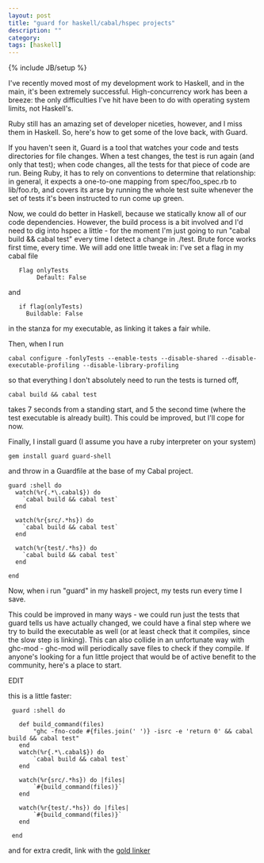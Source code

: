 ```yaml
---
layout: post
title: "guard for haskell/cabal/hspec projects"
description: ""
category: 
tags: [haskell]
---
```

{% include JB/setup %}

I've recently moved most of my development work to Haskell, and in the
main, it's been extremely successful. 
High-concurrency work has been a breeze: the only difficulties I've
hit have been to do with operating system limits, not Haskell's. 

Ruby still has an amazing set of developer niceties, however, and I
miss them in Haskell. So, here's how to get some of the love back,
with Guard.

If you haven't seen it, Guard is a tool that watches your code and
tests directories for file changes. When a test changes, the test is
run again (and only that test); when code changes, all the tests for
that piece of code are run. Being Ruby, it has to rely on conventions
to determine that relationship: in general, it expects a one-to-one
mapping from spec/foo_spec.rb to lib/foo.rb, and covers its arse by
running the whole test suite whenever the set of tests it's been
instructed to run come up green.

Now, we could do better in Haskell, because we statically know all of
our code dependencies. However, the build process is a bit involved
and I'd need to dig into hspec a little - for the moment I'm just
going to run "cabal build && cabal test" every time I detect a change
in ./test. Brute force works first time, every time. We will add one
little tweak in: I've set a flag in my cabal file

       Flag onlyTests
            Default: False

and

       if flag(onlyTests)
         Buildable: False

in the stanza for my executable, as linking it takes a fair while.

Then, when I run

    cabal configure -fonlyTests --enable-tests --disable-shared --disable-executable-profiling --disable-library-profiling

so that everything I don't absolutely need to run the tests is turned
off,

    cabal build && cabal test

takes 7 seconds from a standing start, and 5 the second time (where
the test executable is already built). This could be improved, but
I'll cope for now.

Finally, I install guard (I assume you have a ruby interpreter on your
system)


    gem install guard guard-shell

and throw in a Guardfile at the base of my Cabal project.

    guard :shell do
      watch(%r{.*\.cabal$}) do
        `cabal build && cabal test`
      end

      watch(%r{src/.*hs}) do
        `cabal build && cabal test`
      end

      watch(%r{test/.*hs}) do
        `cabal build && cabal test`
      end

    end


Now, when i run "guard" in my haskell project, my tests run every time
I save.

This could be improved in many ways - we could run just the tests that
guard tells us have actually changed, we could have a final step where
we try to build the executable as well (or at least check that it
compiles, since the slow step is linking). This can also collide in an
unfortunate way with ghc-mod - ghc-mod will periodically save files to
check if they compile. If anyone's looking for a fun little project
that would be of active benefit to the community, here's a place to
start.

EDIT

this is a little faster:

     guard :shell do

       def build_command(files)
           "ghc -fno-code #{files.join(' ')} -isrc -e 'return 0' && cabal build && cabal test"
       end
       watch(%r{.*\.cabal$}) do
           `cabal build && cabal test`
       end

       watch(%r{src/.*hs}) do |files|
           `#{build_command(files)}` 
       end

       watch(%r{test/.*hs}) do |files|
           `#{build_command(files)}` 
       end

     end


and for extra credit, link with the [gold linker](http://stackoverflow.com/questions/6952396/why-does-ghc-take-so-long-to-link)